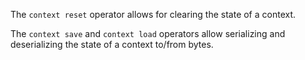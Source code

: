 The `context reset` operator allows for clearing the state of a context.

The `context save` and `context load` operators allow serializing and
deserializing the state of a context to/from bytes.
